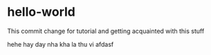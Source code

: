 # hello-world

This commit change for tutorial and getting acquainted with this stuff

hehe
hay day nha
kha la thu vi
afdasf
